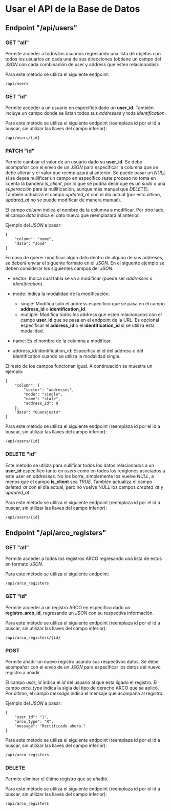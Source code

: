 # Usar el API de la Base de Datos

## Endpoint "/api/users"

### GET "all"
Permite acceder a todos los usuarios regresando una lista de objetos con todos los usuarios en cada una de sus direcciones (obtiene un campo del *JSON* con cada combinación de user y address que esten relacionadas).

Para este método se utiliza el siguiente endpoint:
```
/api/users
```

### GET "id"
Permite acceder a un usuario en especifico dado un **user_id**. También incluye un campo donde se listan todos sus *addresses* y toda *identification*.

Para este método se utiliza el siguiente endpoint (reemplaza id por el id a buscar, sin utilizar las llaves del campo inferior):
```
/api/users/{id}
```

### PATCH "id"
Permite cambiar el valor de un usuario dado su **user_id**. Se debe acompañar con el envío de un *JSON* para especificar la columna que se debe alterar y el valor que reemplazará al anterior. Se puede pasar un *NULL* si se desea nullificar un campo en específico (este proceso no toma en cuenta la bandera *is_client*, por lo que se podría decir que es un *sudo* o una *superacción* para la nullificación, aunque más manual que *DELETE*). También actualiza el campo *updated_at* con el día actual (por esto último, *updated_at* no se puede modificar de manera manual).

El campo *column* indica el nombre de la columna a modificar. Por otro lado, el campo *data* indica el dato nuevo que reemplazará al anterior.

Ejemplo del *JSON* a pasar:

```
{
    "column": "name",
    "data": "José"
}
```
En caso de querer modificar algún dato dentro de alguno de sus addreses, se deberá enviar el siguente formato en el *JSON*.
En el siguente ejemplo se deben considerar los siguientes campos del *JSON*:
+ sector: Indica cual tabla se va a modificar (puede ser *addresses* o *identification*).
+ mode: Indica la modalidad de la modificación.
    
    + single: Modifica solo el address especifico que se pasa en el campo **address_id** o **identification_id**.
    + multiple: Modifica todos los address que esten relacionados con el campo **user_id** que se pasa en el endpoint de la URL. Es opcional especificar el **address_id** o el **identification_id** si se utiliza esta modalidad.
+ name: Es el nombre de la columna a modificar.
+ address_id/identification_id: Especifica el id del address o del identification cuando se utiliza la modalidad single.

El resto de los campos funcionan igual. A continuación se muestra un ejemplo:
```
{
    "column": {
        "sector": "addresses",
        "mode": "single",
        "name": "state",
        "address_id": 0
    },
    "data": "Guanajuato"
}
```
Para este método se utiliza el siguiente endpoint (reemplaza id por el id a buscar, sin utilizar las llaves del campo inferior):
```
/api/users/{id}
```

### DELETE "id"
Este método se utiliza para nullificar todos los datos relacionados a un **user_id** específico tanto en *users* como en todos los renglones asociados a este user en *addresses*. No los borra, simplemente los vuelve *NULL*, a menos que el campo **is_client** sea *TRUE*. También actualiza el campo *deleted_at* con el día actual, pero no vuelve NULL los campos *created_at* y *updated_at*.

Para este método se utiliza el siguiente endpoint (reemplaza id por el id a buscar, sin utilizar las llaves del campo inferior):
```
/api/users/{id}
```

## Endpoint "/api/arco_registers"

### GET "all"
Permite acceder a todos los registros ARCO regresando una lista de estos en formato *JSON*.

Para este método se utiliza el siguiente endpoint:
```
/api/arco_registers
```

### GET "id"
Permite acceder a un registro ARCO en especifico dado un **registro_arco_id**, regresando un *JSON* con su respectiva información.

Para este método se utiliza el siguiente endpoint (reemplaza id por el id a buscar, sin utilizar las llaves del campo inferior):
```
/api/arco_registers/{id}
```

### POST
Permite añadir un nuevo registro usando sus respectivos datos. Se debe acompañar con el envío de un *JSON* para especificar los datos del nuevo registro a añadir.

El campo *user_id* indica el *id* del usuario al que esta ligado el registro. El campo *arco_type* indica la sigla del tipo de derecho ARCO que se aplicó. Por último, el campo *message* indica el mensaje que acompaña al registro.

Ejemplo del *JSON* a pasar:
```
{
    "user_id": "1",
    "arco_type": "R",
    "message": "Rectificado ahora."
}
```

Para este método se utiliza el siguiente endpoint (reemplaza id por el id a buscar, sin utilizar las llaves del campo inferior):
```
/api/arco_registers
```

### DELETE
Permite eliminar el último registro que se añadió.

Para este método se utiliza el siguiente endpoint (reemplaza id por el id a buscar, sin utilizar las llaves del campo inferior):
```
/api/arco_registers
```

